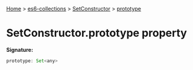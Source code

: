 [Home](./index) &gt; [es6-collections](./es6-collections.md) &gt; [SetConstructor](./es6-collections.setconstructor.md) &gt; [prototype](./es6-collections.setconstructor.prototype.md)

# SetConstructor.prototype property


**Signature:**
```javascript
prototype: Set<any>
```
